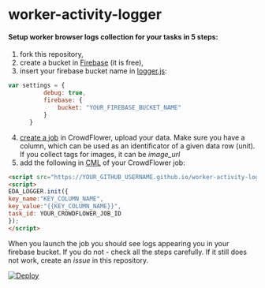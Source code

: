 # worker-activity-logger

#### Setup worker browser logs collection for your tasks in 5 steps:

1. fork this repository,
2. create a bucket in [Firebase](https://www.firebase.com/) (it is free),
3. insert your firebase bucket name in [logger.js](https://github.com/ReLauncher/worker-activity-logger/blob/gh-pages/logger.js#L17):

  ```javascript
  var settings = {
            debug: true,
            firebase: {
                bucket: "YOUR_FIREBASE_BUCKET_NAME"
            }
        }
  ```
4. [create a job](https://success.crowdflower.com/hc/en-us/articles/204056975-Getting-Started-on-CrowdFlower-An-Overview-to-Building-a-Job) in CrowdFlower, upload your data. Make sure you have a column, which can be used as an identificator of a given data row (unit). If you collect tags for images, it can be *image_url*
5. add the following in [CML](https://success.crowdflower.com/hc/en-us/articles/202817989-CML-CrowdFlower-Markup-Language-Overview) of your CrowdFlower job: 

  ```html
  <script src="https://YOUR_GITHUB_USERNAME.github.io/worker-activity-logger/logger.js"></script>
  <script>
  EDA_LOGGER.init({
  key_name:"KEY_COLUMN_NAME",
  key_value:"{{KEY_COLUMN_NAME}}",
  task_id: YOUR_CROWDFLOWER_JOB_ID
  });
  </script>
  ```

When you launch the job you should see logs appearing you in your firebase bucket. If you do not - check all the steps carefully. If it still does not work, create an *issue* in this repository.

[![Deploy](https://www.herokucdn.com/deploy/button.png)](https://heroku.com/deploy)
